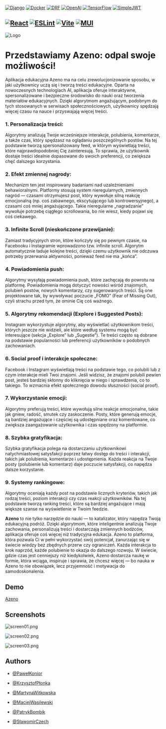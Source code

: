 [![Django](https://img.shields.io/badge/Django-darkgreen)]()
[![Docker](https://img.shields.io/badge/Docker-blue)]()
[![DRF](https://img.shields.io/badge/DRF-green)]()
[![OpenAI](https://img.shields.io/badge/OpenAI-black)]()
[![TensorFlow](https://img.shields.io/badge/TensorFlow-orange)]()
[![SimpleJWT](https://img.shields.io/badge/SimpleJWT-darkred)]()

[![React](https://img.shields.io/badge/React-blue)]()
[![ESLint](https://img.shields.io/badge/ESLint-blueviolet)]()
[![Vite](https://img.shields.io/badge/Vite-yellow)]()
[![MUI](https://img.shields.io/badge/MUI-lightblue)]()
---

![Logo](api%2Fassets%2Fazeno_logo.png)

# Przedstawiamy **Azeno**: odpal swoje możliwości!

Aplikacja edukacyjna Azeno ma na celu zrewolucjonizowanie sposobu, w jaki użytkownicy uczą się i tworzą treści edukacyjne. Oparta na nowoczesnych technologiach AI, aplikacja oferuje interaktywne, spersonalizowane i bezpieczne środowisko do nauki oraz tworzenia materiałów edukacyjnych. Dzięki algorytmom angażującym, podobnym do tych stosowanych w serwisach społecznościowych, użytkownicy spędzają więcej czasu na nauce i przyswajają więcej treści. 

### 1. Personalizacja treści:
Algorytmy analizują Twoje wcześniejsze interakcje, polubienia, komentarze, a także czas, który spędzasz na oglądaniu poszczególnych postów. Na tej podstawie tworzą spersonalizowany feed, w którym wyświetlają treści, które najprawdopodobniej Cię zainteresują. To sprawia, że użytkownik dostaje treści idealnie dopasowane do swoich preferencji, co zwiększa chęć dalszego korzystania.

### 2. Efekt zmiennej nagrody:
Mechanizm ten jest inspirowany badaniami nad uzależnieniami behawioralnymi. Platformy stosują system nieregularnych, zmiennych nagród — czasami otrzymujesz post, który wywołuje silną reakcję emocjonalną (np. coś zabawnego, ekscytującego lub kontrowersyjnego), a czasami coś mniej angażującego. Takie nieregularne „nagradzanie” wywołuje potrzebę ciągłego scrollowania, bo nie wiesz, kiedy pojawi się coś ciekawego.

### 3. Infinite Scroll (nieskończone przewijanie):
Zamiast tradycyjnych stron, które kończyły się po pewnym czasie, na Facebooku i Instagramie wprowadzono tzw. infinite scroll. Algorytm automatycznie ładuje kolejne treści, dzięki czemu użytkownik nie odczuwa potrzeby przerwania aktywności, ponieważ feed nie ma „końca”.

### 4. Powiadomienia push:
Algorytmy wysyłają powiadomienia push, które zachęcają do powrotu na platformę. Powiadomienia mogą dotyczyć nowości wśród znajomych, polubień postów, nowych komentarzy, czy sugerowanych treści. Są one projektowane tak, by wywoływać poczucie „FOMO” (Fear of Missing Out), czyli strachu przed tym, że ominie Cię coś ważnego.

### 5. Algorytmy rekomendacji (Explore i Suggested Posts):
Instagram wykorzystuje algorytmy, aby wyświetlać użytkownikom treści, których jeszcze nie widzieli, ale które według systemu mogą być interesujące (sekcja „Explore” lub „Sugestie”). Te treści często są dobrane na podstawie popularności lub preferencji użytkowników o podobnych zachowaniach.

### 6. Social proof i interakcje społeczne:
Facebook i Instagram wyświetlają treści na podstawie tego, co polubili lub z czym interakcje mieli Twoi znajomi. Jeśli widzisz, że znajomi polubili pewien post, jesteś bardziej skłonny do kliknięcia w niego i sprawdzenia, co to takiego. To wzmacnia efekt społecznego dowodu słuszności (social proof).

### 7. Wykorzystanie emocji:
Algorytmy preferują treści, które wywołują silne reakcje emocjonalne, takie jak gniew, radość, smutek czy zaskoczenie. Posty, które generują emocje, są bardziej angażujące i częściej są udostępniane oraz komentowane, co zwiększa zaangażowanie użytkownika i czas spędzony na platformie.

### 8. Szybka gratyfikacja:
Szybka gratyfikacja polega na dostarczaniu użytkownikowi natychmiastowej satysfakcji poprzez łatwy dostęp do treści i interakcji, takich jak polubienia, komentarze i udostępnienia. Każda reakcja na Twoje posty (polubienie lub komentarz) daje poczucie satysfakcji, co napędza dalsze korzystanie.

### 9. Systemy rankingowe:
Algorytmy oceniają każdy post na podstawie licznych kryteriów, takich jak rodzaj treści, poziom interakcji czy czas reakcji użytkowników. Na tej podstawie tworzą ranking treści, które są bardziej angażujące i mają większe szanse na wyświetlenie w Twoim feedzie.

**Azeno** to nie tylko narzędzie do nauki — to katalizator, który napędza Twoją edukacyjną podróż. Dzięki algorytmom, które inteligentnie analizują Twoje zachowania, personalizują treści i dostarczają zmiennych bodźców, aplikacja oferuje coś więcej niż tradycyjna edukacja. Azeno to platforma, która pozwala Ci w pełni wykorzystać swój potencjał, zanurzając się w świecie wiedzy bez zbędnych przerw czy ograniczeń. Każda interakcja to krok naprzód, każde polubienie to okazja do dalszego rozwoju. W świecie, gdzie czas jest cenniejszy niż kiedykolwiek, Azeno dostarcza naukę w formie, która wciąga, inspiruje i sprawia, że chcesz więcej — bo nauka w Azeno to nie obowiązek, lecz przyjemność i motywacja do samodoskonalenia.

## Demo

[Azeno](http://azeno.it)

## Screenshots

![screen01.png](api%2Fassets%2Fscreen01.png)

![screen02.png](api%2Fassets%2Fscreen02.png)

![screen03.png](api%2Fassets%2Fscreen03.png)


## Authors

- [@PawełKonior](https://github.com/pawelkonior)

- [@KrzysztofPłonka](https://www.github.com/ToJestKrzysio)

- [@MartynaWitkowska](https://www.github.com/martykawitkowska)

- [@MaciejWasilewski](https://www.github.com/MWasile)

- [@PatrykBombik](https://www.github.com/PatrykBombik)

- [@SławomirCzech](https://www.github.com/SlawCzech)

